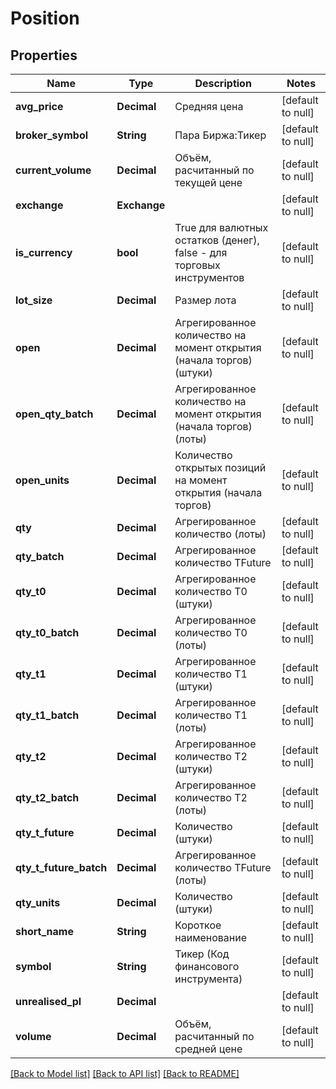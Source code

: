 # Position

## Properties
Name | Type | Description | Notes
------------ | ------------- | ------------- | -------------
**avg_price** | **Decimal** | Средняя цена | [default to null]
**broker_symbol** | **String** | Пара Биржа:Тикер | [default to null]
**current_volume** | **Decimal** | Объём, расчитанный по текущей цене | [default to null]
**exchange** | **Exchange** |  | [default to null]
**is_currency** | **bool** | True для валютных остатков (денег), false - для торговых инструментов | [default to null]
**lot_size** | **Decimal** | Размер лота | [default to null]
**open** | **Decimal** | Агрегированное количество на момент открытия (начала торгов) (штуки) | [default to null]
**open_qty_batch** | **Decimal** | Агрегированное количество на момент открытия (начала торгов) (лоты) | [default to null]
**open_units** | **Decimal** | Количество открытых позиций на момент открытия (начала торгов) | [default to null]
**qty** | **Decimal** | Агрегированное количество (лоты) | [default to null]
**qty_batch** | **Decimal** | Агрегированное количество TFuture | [default to null]
**qty_t0** | **Decimal** | Агрегированное количество T0 (штуки) | [default to null]
**qty_t0_batch** | **Decimal** | Агрегированное количество T0 (лоты) | [default to null]
**qty_t1** | **Decimal** | Агрегированное количество T1 (штуки) | [default to null]
**qty_t1_batch** | **Decimal** | Агрегированное количество T1 (лоты) | [default to null]
**qty_t2** | **Decimal** | Агрегированное количество T2 (штуки) | [default to null]
**qty_t2_batch** | **Decimal** | Агрегированное количество T2 (лоты) | [default to null]
**qty_t_future** | **Decimal** | Количество (штуки) | [default to null]
**qty_t_future_batch** | **Decimal** | Агрегированное количество TFuture (лоты) | [default to null]
**qty_units** | **Decimal** | Количество (штуки) | [default to null]
**short_name** | **String** | Короткое наименование | [default to null]
**symbol** | **String** | Тикер (Код финансового инструмента) | [default to null]
**unrealised_pl** | **Decimal** |  | [default to null]
**volume** | **Decimal** | Объём, расчитанный по средней цене | [default to null]

[[Back to Model list]](../README.md#documentation-for-models) [[Back to API list]](../README.md#documentation-for-api-endpoints) [[Back to README]](../README.md)

